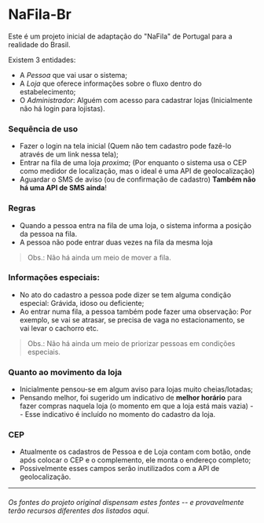 # NaFila-Br

Este é um projeto inicial de adaptação do "NaFila" de Portugal para a realidade do Brasil.

Existem 3 entidades:
- A *Pessoa* que vai usar o sistema;
- A *Loja* que oferece informações sobre o fluxo dentro do estabelecimento;
- O *Administrador*: Alguém com acesso para cadastrar lojas (Inicialmente não há login para lojistas).

### Sequência de uso
* Fazer o login na tela inicial
    (Quem não tem cadastro pode fazê-lo através de um link nessa tela);
* Entrar na fila de uma loja *proxima*;
    (Por enquanto o sistema usa o CEP como medidor
    de localização, mas o ideal é uma API de 
    geolocalização)
* Aguardar o SMS de aviso (ou de confirmação de cadastro) **Também não há uma API de SMS ainda**!

### Regras
- Quando a pessoa entra na fila de uma loja, o sistema informa a posição da pessoa na fila.
- A pessoa não pode entrar duas vezes na fila da mesma loja

> Obs.: Não há ainda um meio de mover a fila.

### Informações especiais:
* No ato do cadastro a pessoa pode dizer se tem alguma condição especial: Grávida, idoso ou deficiente;
* Ao entrar numa fila, a pessoa também pode fazer uma observação: Por exemplo, se vai se atrasar, se precisa de vaga no estacionamento, se vai levar o cachorro etc.

> Obs.: Não há ainda um meio de priorizar pessoas em condições especiais.


### Quanto ao movimento da loja
* Inicialmente pensou-se em algum aviso para lojas muito cheias/lotadas;
* Pensando melhor, foi sugerido um indicativo de **melhor horário** para fazer compras naquela loja (o momento em que a loja está mais vazia) -- Esse indicativo é incluído no momento do cadastro da loja.

### CEP
* Atualmente os cadastros de Pessoa e de Loja contam com botão, onde após colocar o CEP e o complemento, ele monta o endereço completo;
* Possivelmente esses campos serão inutilizados com a API de geolocalização.

---
###### Os fontes do projeto original dispensam estes fontes -- e provavelmente terão recursos diferentes dos listados aqui.
